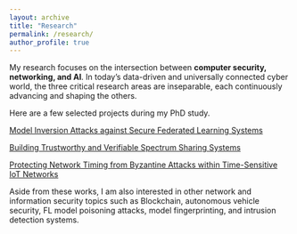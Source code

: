 ```yaml
---
layout: archive
title: "Research"
permalink: /research/
author_profile: true
---
```


My research focuses on the intersection between **computer security, networking, and AI**. In today’s data-driven and universally connected cyber world, the three critical research areas are inseparable, each continuously advancing and shaping the others. 

Here are a few selected projects during my PhD study.

[Model Inversion Attacks against Secure Federated Learning Systems](https://shishishi123.github.io/research/FL-Privacy/)

[Building Trustworthy and Verifiable Spectrum Sharing Systems](https://shishishi123.github.io/research/SAS-Security/)

[Protecting Network Timing from Byzantine Attacks within Time-Sensitive IoT Networks](https://shishishi123.github.io/research/IoT-Security/)

Aside from these works, I am also interested in other network and information security topics such as Blockchain, autonomous vehicle security, FL model poisoning attacks, model fingerprinting, and intrusion detection systems. 

